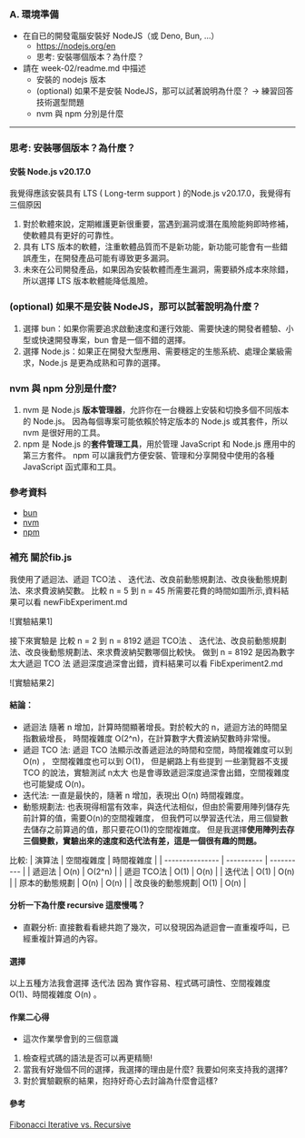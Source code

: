 ### A. 環境準備

- 在自已的開發電腦安裝好 NodeJS（或 Deno, Bun, …）
    - https://nodejs.org/en
    - 思考: 安裝哪個版本？為什麼？
- 請在 week-02/readme.md 中描述
    - 安裝的 nodejs 版本
    - (optional) 如果不是安裝 NodeJS，那可以試著說明為什麼？ → 練習回答技術選型問題
    - nvm 與 npm 分別是什麼

___


### 思考: 安裝哪個版本？為什麼？

#### 安裝 Node.js v20.17.0
我覺得應該安裝具有 LTS ( Long-term support ) 的Node.js v20.17.0，我覺得有三個原因
1. 對於軟體來說，定期維護更新很重要，當遇到漏洞或潛在風險能夠即時修補，使軟體具有更好的可靠性。
2. 具有 LTS 版本的軟體，注重軟體品質而不是新功能，新功能可能會有一些錯誤產生，在開發產品可能有導致更多漏洞。
3. 未來在公司開發產品，如果因為安裝軟體而產生漏洞，需要額外成本來除錯，所以選擇 LTS 版本軟體能降低風險。




### (optional) 如果不是安裝 NodeJS，那可以試著說明為什麼？
    
1. 選擇 bun：如果你需要追求啟動速度和運行效能、需要快速的開發者體驗、小型或快速開發專案，bun 會是一個不錯的選擇。
2. 選擇 Node.js：如果正在開發大型應用、需要穩定的生態系統、處理企業級需求，Node.js 是更為成熟和可靠的選擇。
    
### nvm 與 npm 分別是什麼?
    
1. nvm 是 Node.js **版本管理器**，允許你在一台機器上安裝和切換多個不同版本的 Node.js。
   因為每個專案可能依賴於特定版本的 Node.js 或其套件，所以 nvm 是很好用的工具。
2. npm 是 Node.js 的**套件管理工具**，用於管理 JavaScript 和 Node.js 應用中的第三方套件。
   npm 可以讓我們方便安裝、管理和分享開發中使用的各種 JavaScript 函式庫和工具。

### 參考資料
- [bun](https://bun.sh/)
- [nvm](https://github.com/nvm-sh/nvm)
- [npm](https://github.com/npm/cli)



### 補充 關於fib.js

我使用了遞迴法、遞迴 TCO法 、 迭代法、改良前動態規劃法、改良後動態規劃法、來求費波納契數。 比較 n = 5 到 n = 45 所需要花費的時間如圖所示,資料結果可以看 newFibExperiment.md

![實驗結果1]



接下來實驗是 比較 n = 2 到 n = 8192 遞迴 TCO法 、 迭代法、改良前動態規劃法、改良後動態規劃法、來求費波納契數哪個比較快。
做到 n = 8192 是因為數字太大遞迴 TCO 法 遞迴深度過深會出錯，資料結果可以看 FibExperiment2.md

![實驗結果2]



#### 結論：
- 遞迴法 隨著 n 增加，計算時間顯著增長。對於較大的 n，遞迴方法的時間呈指數級增長， 時間複雜度 O(2^n)，在計算數字大費波納契數時非常慢。
- 遞迴 TCO 法: 遞迴 TCO 法顯示改善遞迴法的時間和空間，時間複雜度可以到 O(n) ， 空間複雜度也可以到 O(1)， 但是網路上有些提到  一些瀏覽器不支援 TCO 的說法，實驗測試 n太大 也是會導致遞迴深度過深會出錯，空間複雜度也可能變成 O(n)。
- 迭代法: 一直是最快的，隨著 n 增加，表現出 O(n) 時間複雜度。
- 動態規劃法: 也表現得相當有效率，與迭代法相似，但由於需要用陣列儲存先前計算的值，需要O(n)的空間複雜度，
但我們可以學習迭代法，用三個變數去儲存之前算過的值，那只要花O(1)的空間複雜度。
但是我選擇**使用陣列去存三個變數，實驗出來的速度和迭代法有差，這是一個很有趣的問題。**

比較:
| 演算法          | 空間複雜度 | 時間複雜度 |
| --------------- | ---------- | ---------- |
| 遞迴法          | O(n)       | O(2^n)     |
| 遞迴 TCO法      | O(1)       | O(n)      |
| 迭代法          | O(1)       | O(n)       |
| 原本的動態規劃  | O(n)       | O(n)       |
| 改良後的動態規劃| O(1)       | O(n)       |



#### 分析一下為什麼 recursive 這麼慢嗎？
- 直觀分析: 直接數看看總共跑了幾次，可以發現因為遞迴會一直重複呼叫，已經重複計算過的內容。


#### 選擇
以上五種方法我會選擇 迭代法 因為 實作容易、程式碼可讀性、空間複雜度 O(1)、時間複雜度 O(n) 。


              

#### 作業二心得
- 這次作業學會到的三個意識
1. 檢查程式碼的語法是否可以再更精簡!
2. 當我有好幾個不同的選擇，我選擇的理由是什麼?  我要如何來支持我的選擇?
3. 對於實驗觀察的結果，抱持好奇心去討論為什麼會這樣?

#### 參考
[Fibonacci Iterative vs. Recursive](https://syedtousifahmed.medium.com/fibonacci-iterative-vs-recursive-5182d7783055)
